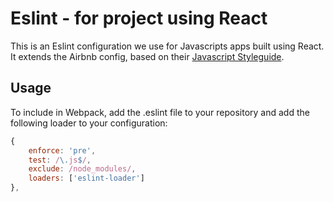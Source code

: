 # Eslint - for project using React

This is an Eslint configuration we use for Javascripts apps built using React. It extends the Airbnb config, based on their [Javascript Styleguide](https://github.com/airbnb/javascript).  

## Usage

To include in Webpack, add the .eslint file to your repository and  add the following loader to your configuration:

```javascript
{
    enforce: 'pre',
    test: /\.js$/,
    exclude: /node_modules/,
    loaders: ['eslint-loader']
},
```

